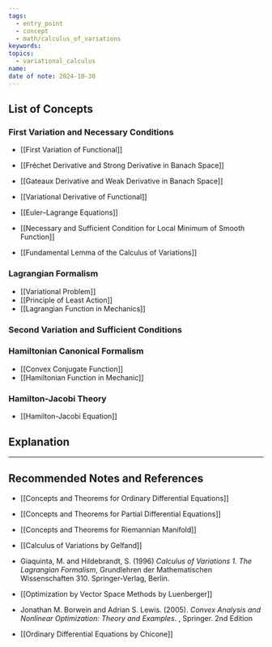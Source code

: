 ```yaml
---
tags:
  - entry_point
  - concept
  - math/calculus_of_variations
keywords: 
topics:
  - variational_calculus
name: 
date of note: 2024-10-30
---
```


## List of Concepts

### First Variation and Necessary Conditions

- [[First Variation of Functional]]
- [[Fréchet Derivative and Strong Derivative in Banach Space]]
- [[Gateaux Derivative and Weak Derivative in Banach Space]]
- [[Variational Derivative of Functional]]
- [[Euler–Lagrange Equations]]

- [[Necessary and Sufficient Condition for Local Minimum of Smooth Function]]

- [[Fundamental Lemma of the Calculus of Variations]]

### Lagrangian Formalism

- [[Variational Problem]]
- [[Principle of Least Action]]
- [[Lagrangian Function in Mechanics]]



### Second Variation and Sufficient Conditions





### Hamiltonian Canonical Formalism

- [[Convex Conjugate Function]]
- [[Hamiltonian Function in Mechanic]]


### Hamilton-Jacobi Theory

- [[Hamilton-Jacobi Equation]]





## Explanation





-----------
##  Recommended Notes and References

- [[Concepts and Theorems for Ordinary Differential Equations]]
- [[Concepts and Theorems for Partial Differential Equations]]
- [[Concepts and Theorems for Riemannian Manifold]]


- [[Calculus of Variations by Gelfand]]  
- Giaquinta, M. and Hildebrandt, S. (1996) *Calculus of Variations 1. The Lagrangian Formalism*, Grundlehren der Mathematischen Wissenschaften 310. Springer-Verlag, Berlin.
- [[Optimization by Vector Space Methods by Luenberger]]
- Jonathan M. Borwein and Adrian S. Lewis. (2005). *Convex Analysis and Nonlinear Optimization: Theory and Examples*. , Springer. 2nd Edition
- [[Ordinary Differential Equations by Chicone]] 